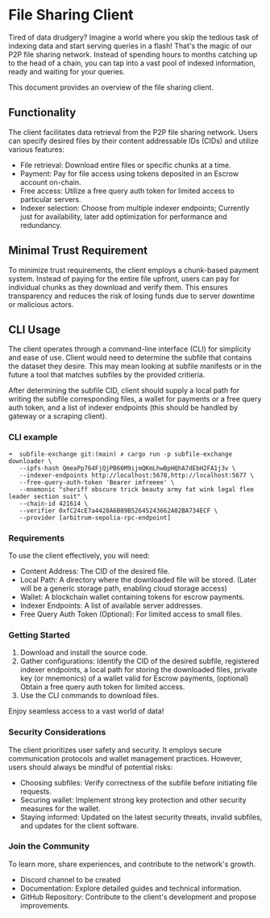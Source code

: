 # File Sharing Client

Tired of data drudgery? Imagine a world where you skip the tedious task of indexing data and start serving queries in a flash! That's the magic of our P2P file sharing network. Instead of spending hours to months catching up to the head of a chain, you can tap into a vast pool of indexed information, ready and waiting for your queries. 

This document provides an overview of the file sharing client.

## Functionality

The client facilitates data retrieval from the P2P file sharing network. Users can specify desired files by their content addressable IDs (CIDs) and utilize various features:

- File retrieval: Download entire files or specific chunks at a time.
- Payment: Pay for file access using tokens deposited in an Escrow account on-chain.
- Free access: Utilize a free query auth token for limited access to particular servers.
- Indexer selection: Choose from multiple indexer endpoints; Currently just for availability, later add optimization for performance and redundancy.

## Minimal Trust Requirement

To minimize trust requirements, the client employs a chunk-based payment system. Instead of paying for the entire file upfront, users can pay for individual chunks as they download and verify them. This ensures transparency and reduces the risk of losing funds due to server downtime or malicious actors.

## CLI Usage

The client operates through a command-line interface (CLI) for simplicity and ease of use. Client would need to determine the subfile that contains the dataset they desire. This may mean looking at subfile manifests or in the future a tool that matches subfiles by the provided critieria. 

After determining the subfile CID, client should supply a local path for writing the subfile corresponding files, a wallet for payments or a free query auth token, and a list of indexer endpoints (this should be handled by gateway or a scraping client).

### CLI example
```
➜  subfile-exchange git:(main) ✗ cargo run -p subfile-exchange downloader \
   --ipfs-hash QmeaPp764FjQjPB66M9ijmQKmLhwBpHQhA7dEbH2FA1j3v \
   --indexer-endpoints http://localhost:5678,http://localhost:5677 \
   --free-query-auth-token 'Bearer imfreeee' \
   --mnemonic "sheriff obscure trick beauty army fat wink legal flee leader section suit" \
   --chain-id 421614 \
   --verifier 0xfC24cE7a4428A6B89B52645243662A02BA734ECF \
   --provider [arbitrum-sepolia-rpc-endpoint]
```


### Requirements

To use the client effectively, you will need:

- Content Address: The CID of the desired file.
- Local Path: A directory where the downloaded file will be stored. (Later will be a generic storage path, enabling cloud storage access)
- Wallet: A blockchain wallet containing tokens for escrow payments.
- Indexer Endpoints: A list of available server addresses.
- Free Query Auth Token (Optional): For limited access to small files.

### Getting Started

1. Download and install the source code.
2. Gather configurations: Identify the CID of the desired subfile, registered indexer endpoints, a local path for storing the downloaded files, private key (or mnemonics) of a wallet valid for Escrow payments, (optional) Obtain a free query auth token for limited access.
3. Use the CLI commands to download files.

Enjoy seamless access to a vast world of data!

### Security Considerations

The client prioritizes user safety and security. It employs secure communication protocols and wallet management practices. However, users should always be mindful of potential risks:

- Choosing subfiles: Verify correctness of the subfile before initiating file requests.
- Securing wallet: Implement strong key protection and other security measures for the wallet.
- Staying informed: Updated on the latest security threats, invalid subfiles, and updates for the client software.

### Join the Community

To learn more, share experiences, and contribute to the network's growth.

- Discord channel to be created
- Documentation: Explore detailed guides and technical information.
- GitHub Repository: Contribute to the client's development and propose improvements.

